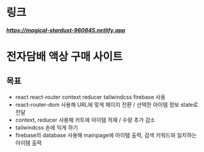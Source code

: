 # 링크 
##### https://magical-stardust-960845.netlify.app

# 전자담배 액상 구매 사이트

## 목표
* react react-router context reducer tailwindcss firebase 사용
* react-router-dom 사용해 URL에 맞게 페이지 전환 / 선택한 아이템 정보 state로 전달
* context, reducer 사용해 카트에 아이템 적재 / 수량 추가 감소
* tailwindcss 손에 익게 하기
* firebase의 database 사용해 mainpage에 아이템 출력, 검색 키워드와 일치하는 아이템 출력
